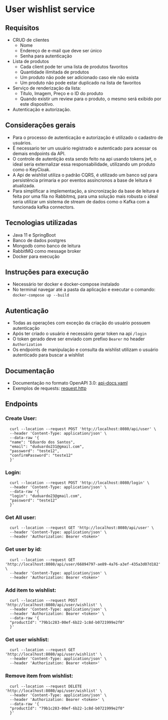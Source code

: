 # User wishlist service
## Requisitos
- CRUD de clientes
  - Nome
  - Endereço de e-mail que deve ser único
  - Senha para autenticação
- Lista de produtos
  - Cada client pode ter uma lista de produtos favoritos
  - Quantidade ilimitada de produtos
  - Um produto não pode ser adicionado caso ele não exista
  - Um produto não pode estar duplicado na lista de favoritos    
- Serviço de renderização da lista:
  - Título, Imagem, Preço e o ID do produto
  - Quando existir um review para o produto, o mesmo será exibido por este dispositivo.
- Autenticação e autorização.

## Considerações gerais
- Para o processo de autenticação e autorização é utilizado o cadastro de usuários.
- É necessario ter um usuário registrado e autenticado para acessar os demais endpoints da API.
- O controle de autentição esta sendo feito na api usando tokens jwt, o ideal seria externalizar essa responsabilidade, utilizando um produto como o KeyCloak.
- A Api de wishlist utiliza o padrão CQRS, é utilizado um banco sql para persistência primaria e por eventos assíncronos a base de leitura é atualizada.
- Para simplificar a implementação, a sincronização da base de leitura é feita por uma fila no Rabbitmq, para uma solução mais robusta o ideal seria utilizar um sistema de stream de dados como o Kafka com a funcionada kafka connectors. 

## Tecnologias utilizadas
- Java 11 e SpringBoot
- Banco de dados postgres
- Mongodb como banco de leitura
- RabbitMQ como message broker
- Docker para execução

## Instruções para execução
 - Necessário ter docker e docker-compose instalado
 - No terminal navegar até a pasta da aplicação e executar o comando: ```docker-compose up --build```

## Autenticação
- Todas as operações com exceção da criação do usuário possuem autenticação
- Após ter criado o usuário é necessário gerar token na api ```/login```
- O token gerado deve ser enviado com prefixo ```Bearer``` no header ```Authorization```
- Os endpoints de manipulação e consulta da wishlist utilizam o usuário autenticado para buscar a wishlist

## Documentação
- Documentação no formato OpenAPI 3.0: [api-docs.yaml](api-docs.yaml)
- Exemplos de requests: [request.http](request.http)
## Endpoints
### Create User:
```
  curl --location --request POST 'http://localhost:8080/api/user' \
  --header 'Content-Type: application/json' \
  --data-raw '{
  "name": "Eduardo dos Santos",
  "email": "duduardo231@gmail.com",
  "password": "teste12",
  "confirmPassword": "teste12"
  }'
```
### Login:
```
  curl --location --request POST 'http://localhost:8080/login' \
  --header 'Content-Type: application/json' \
  --data-raw '{
  "login": "duduardo23@gmail.com",
  "password": "teste12"
  }'
```

### Get All user:
```
  curl --location --request GET 'http://localhost:8080/api/user' \
  --header 'Content-Type: application/json' \
  --header 'Authorization: Bearer <token>'
```   

### Get user by id:
```
  curl --location --request GET 'http://localhost:8080/api/user/66894797-ae89-4a76-a3ef-435a3d07d182' \
  --header 'Content-Type: application/json' \
  --header 'Authorization: Bearer <token>'
```   
### Add item to wishlist:
```
  curl --location --request POST 'http://localhost:8080/api/user/wishlist' \
  --header 'Content-Type: application/json' \
  --header 'Authorization: Bearer <token>' \
  --data-raw '{
  "productId": "79b1c283-00ef-6b22-1c8d-b0721999e2f0"
  }'
```   

### Get user wishlist:
```
  curl --location --request GET 'http://localhost:8080/api/user/wishlist' \
  --header 'Content-Type: application/json' \
  --header 'Authorization: Bearer <token>'
``` 

### Remove item from wishlist:
```
  curl --location --request DELETE 'http://localhost:8080/api/user/wishlist' \
  --header 'Content-Type: application/json' \
  --header 'Authorization: Bearer <token>' \
  --data-raw '{
  "productId": "79b1c283-00ef-6b22-1c8d-b0721999e2f0"
  }'
``` 